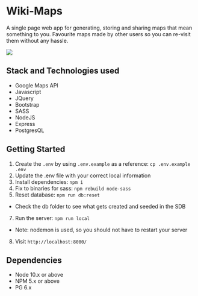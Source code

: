 # Wiki-Maps
A single page web app for generating, storing and sharing maps that mean something to you. Favourite maps made by other users so you can re-visit them without any hassle.

<img src="./Wiki-Map_demo.gif">

## Stack and Technologies used
- Google Maps API
- Javascript
- JQuery
- Bootstrap
- SASS
- NodeJS
- Express
- PostgresQL

## Getting Started

1. Create the `.env` by using `.env.example` as a reference: `cp .env.example .env`
2. Update the .env file with your correct local information 
3. Install dependencies: `npm i`
4. Fix to binaries for sass: `npm rebuild node-sass`
5. Reset database: `npm run db:reset`
  - Check the db folder to see what gets created and seeded in the SDB
7. Run the server: `npm run local`
  - Note: nodemon is used, so you should not have to restart your server
8. Visit `http://localhost:8080/`


## Dependencies

- Node 10.x or above
- NPM 5.x or above
- PG 6.x
